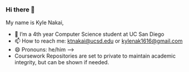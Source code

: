 ### Hi there 👋

My name is Kyle Nakai,

- 🔭 I’m a 4th year Computer Science student at UC San Diego
- 📫 How to reach me: ktnakai@ucsd.edu or kylenak1616@gmail.com
- 😄 Pronouns: he/him 
-->
- Coursework Repositories are set to private to maintain academic integrity, but can be shown if needed.

